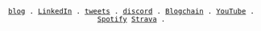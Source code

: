<p align="center">
  <samp>
    <a href="https://johnphilip.dev/blog">blog</a> .
    <a href="https://www.linkedin.com/in/amjohnphilip">LinkedIn</a> .
    <a href="https://www.twitter.com/amjohnphilip">tweets</a> .
    <a href="https://discordapp.com/users/Johnphilip#5036">discord</a> .
    <a href="https://blogchain.app/id/john">Blogchain</a> .
    <a href="https://www.youtube.com/@dxphilo">YouTube</a> .
    <a href="https://open.spotify.com/user/31uffwl7lnb4c25eummff3sbyoyu">Spotify</a>
    <a href="https://www.strava.com/athletes/107180498">Strava</a> .
  </samp>
</p>
